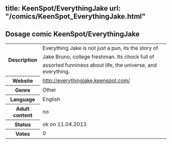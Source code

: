 title: KeenSpot/EverythingJake
url: "/comics/KeenSpot_EverythingJake.html"
---
Dosage comic KeenSpot/EverythingJake
-----------------------------------------

<table class="comicinfo">
<tr>
<th>Description</th><td>Everything Jake is not just a pun, its the story of Jake Bruno, college freshman. Its chock full of assorted funniness about life, the universe, and everything.</td>
</tr>
<tr>
<th>Website</th><td><a href="http://everythingjake.keenspot.com/">http://everythingjake.keenspot.com/</a></td>
</tr>
<tr>
<th>Genre</th><td>Other</td>
</tr>
<tr>
<th>Language</th><td>English</td>
</tr>
<tr>
<th>Adult content</th><td>no</td>
</tr>
<tr>
<th>Status</th><td>ok on 11.04.2013</td>
</tr>
<tr>
<th>Votes</th><td>0</div></td>
</tr>
</table>
